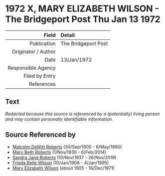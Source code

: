 ﻿---
layout: page
permalink: /sources/s22454760
---

# 1972 X, MARY ELIZABETH WILSON - The Bridgeport Post Thu Jan 13 1972

Field | Detail
---:|:---
Publication | The Bridgeport Post
Originator / Author | 
Date | 13/Jan/1972
Responsible Agency | 
Filed by Entry | 
References | 

## Text

_Redacted because this source is referenced by a (potentially) living person and may contain personally identifiable information._

## Source Referenced by

* [Malcolm DeWitt Roberts](../people/@21721539@-malcolm-dewitt-roberts-b1905-9-30-d1990-5-6.md) (30/Sep/1905 - 6/May/1990)
* [Mary Beth Roberts](../people/@44331192@-mary-beth-roberts-b1930-11-1-d2014-2-6.md) (1/Nov/1930 - 6/Feb/2014)
* [Sandra Jane Roberts](../people/@40000604@-sandra-jane-roberts-b1937-11-10-d2019-11-26.md) (10/Nov/1937 - 26/Nov/2019)
* [Frieda Belle Wilson](../people/@66883950@-frieda-belle-wilson-b1908-1-10-d1995-1-4.md) (10/Jan/1908 - 4/Jan/1995)
* [Mary Elizabeth Wilson](../people/@99819804@-mary-elizabeth-wilson-b1905-d1971-12-16.md) (about 1905 - 16/Dec/1971)
